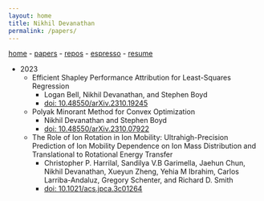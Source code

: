 ```yaml
---
layout: home
title: Nikhil Devanathan
permalink: /papers/
---
```


[home](/) - 
[papers](/papers/) - 
[repos](/repos/) - 
[espresso](/espresso/) - 
[resume](/assets/resume_ndev.pdf)

* 2023
  * Efficient Shapley Performance Attribution for Least-Squares Regression
    * Logan Bell, Nikhil Devanathan, and Stephen Boyd
    * [doi: 10.48550/arXiv.2310.19245](https://doi.org/10.48550/arXiv.2310.19245)
  * Polyak Minorant Method for Convex Optimization
    * Nikhil Devanathan and Stephen Boyd
    * [doi: 10.48550/arXiv.2310.07922](https://doi.org/10.48550/arXiv.2310.07922)
  * The Role of Ion Rotation in Ion Mobility: Ultrahigh-Precision Prediction of Ion Mobility Dependence on Ion Mass Distribution and Translational to Rotational Energy Transfer
    * Christopher P. Harrilal, Sandilya V.B Garimella, Jaehun Chun, Nikhil Devanathan, Xueyun Zheng, Yehia M Ibrahim, Carlos Larriba-Andaluz, Gregory Schenter, and Richard D. Smith
    * [doi: 10.1021/acs.jpca.3c01264](https://doi.org/10.1021/acs.jpca.3c01264)
